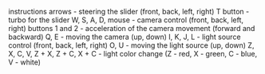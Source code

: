 <h>instructions<h>
arrows - steering the slider (front, back, left, right)
T button - turbo for the slider
W, S, A, D, mouse - camera control (front, back, left, right)
buttons 1 and 2 - acceleration of the camera movement (forward and backward)
Q, E - moving the camera (up, down)
I, K, J, L - light source control (front, back, left, right)
O, U - moving the light source (up, down)
Z, X, C, V, Z + X, Z + C, X + C - light color change (Z - red, X - green, C - blue, V - white)
